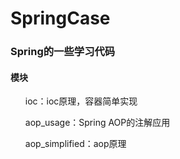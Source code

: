 # SpringCase
<h3>Spring的一些学习代码</h3>

<h4>模块</h4>
<ul>ioc：ioc原理，容器简单实现</ul>
<ul>aop_usage：Spring AOP的注解应用</ul>
<ul>aop_simplified：aop原理</ul>
